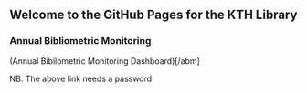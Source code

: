 ## Welcome to the GitHub Pages for the KTH Library



### Annual Bibliometric Monitoring

(Annual Bibilometric Monitoring Dashboard)[/abm]

NB. The above link needs a password


